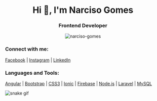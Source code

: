 <h1 align="center">Hi 👋, I'm Narciso Gomes</h1>
<h3 align="center">Frontend Developer</h3>

<p align="center">
  <img src="https://komarev.com/ghpvc/?username=narciso-gomes&label=Profile%20views&color=0e75b6&style=flat" alt="narciso-gomes" />
</p>

<h3>Connect with me:</h3>
<p>
  <a href="https://fb.com/nggomesdev" target="blank">Facebook</a> |
  <a href="https://instagram.com/n4rciso.gomes" target="blank">Instagram</a> |
  <a href="https://www.linkedin.com/in/narciso-gomes/" target="blank">LinkedIn</a>
</p>

<h3>Languages and Tools:</h3>
<p>
  <a href="https://angular.io" target="_blank">Angular</a> |
  <a href="https://getbootstrap.com" target="_blank">Bootstrap</a> |
  <a href="https://www.w3schools.com/css/" target="_blank">CSS3</a> |
  <a href="https://ionicframework.com" target="_blank">Ionic</a> |
  <a href="https://firebase.google.com/" target="_blank">Firebase</a> |
  <a href="https://nodejs.org" target="_blank">Node.js</a> |
  <a href="https://laravel.com/" target="_blank">Laravel</a> |
  <a href="https://www.mysql.com/" target="_blank">MySQL</a>
</p>

![snake gif](https://github.com/narciso-gomes/narciso-gomes/blob/output/github-contribution-grid-snake.svg)
